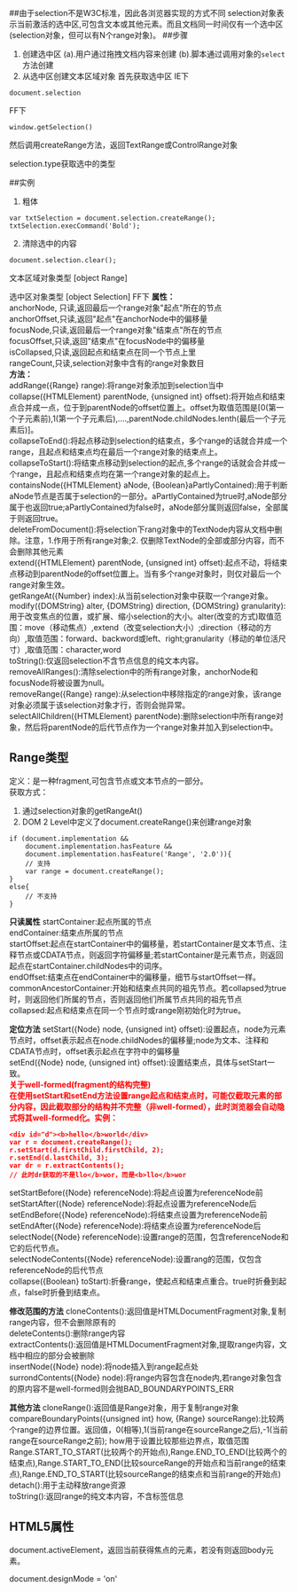 ##由于selection不是W3C标准，因此各浏览器实现的方式不同
selection对象表示当前激活的选中区,可包含文本或其他元素。而且文档同一时间仅有一个选中区(selection对象，但可以有N个range对象)。
##步骤
1. 创建选中区
(a).用户通过拖拽文档内容来创建
(b).脚本通过调用对象的`select`方法创建
2. 从选中区创建文本区域对象
首先获取选中区
IE下
````
document.selection
````
FF下
````
window.getSelection()
````
然后调用createRange方法，返回TextRange或ControlRange对象

selection.type获取选中的类型

##实例
1. 粗体
````
var txtSelection = document.selection.createRange();
txtSelection.execCommand('Bold');
````
2. 清除选中的内容
````
document.selection.clear();
````

文本区域对象类型
[object Range]

选中区对象类型
[object Selection]
FF下
**属性：**<br/>
anchorNode, 只读,返回最后一个range对象"起点"所在的节点<br/>
anchorOffset,只读,返回"起点"在anchorNode中的偏移量<br/>
focusNode,只读,返回最后一个range对象"结束点"所在的节点<br/>
focusOffset,只读,返回"结束点"在focusNode中的偏移量<br/>
isCollapsed,只读,返回起点和结束点在同一个节点上里<br/>
rangeCount,只读,selection对象中含有的range对象数目<br/>
**方法：**<br/>
addRange({Range} range):将range对象添加到selection当中
collapse({HTMLElement} parentNode, {unsigned int} offset):将开始点和结束点合并成一点，位于到parentNode的offset位置上。offset为取值范围是[0(第一个子元素前),1(第一个子元素后),....,parentNode.childNodes.lenth(最后一个子元素后)]。<br/>
collapseToEnd():将起点移动到selection的结束点，多个range的话就合并成一个range，且起点和结束点均在最后一个range对象的结束点上。<br/>
collapseToStart():将结束点移动到selection的起点,多个range的话就会合并成一个range，且起点和结束点均在第一个range对象的起点上。<br/>
containsNode({HTMLElement} aNode, {Boolean}aPartlyContained):用于判断aNode节点是否属于selection的一部分。aPartlyContained为true时,aNode部分属于也返回true;aPartlyContained为false时，aNode部分属则返回false，全部属于则返回true。<br/>
deleteFromDocument():将selection下rang对象中的TextNode内容从文档中删除。注意，1.作用于所有range对象;2. 仅删除TextNode的全部或部分内容，而不会删除其他元素<br/>
extend({HTMLElement} parentNode, {unsigned int} offset):起点不动，将结束点移动到parentNode的offset位置上。当有多个range对象时，则仅对最后一个range对象生效。<br/> 
getRangeAt({Number} index):从当前selection对象中获取一个range对象。 <br/>
modify({DOMString} alter, {DOMString} direction, {DOMString} granularity):用于改变焦点的位置，或扩展、缩小selection的大小。alter(改变的方式)取值范围：move（移动焦点）,extend（改变selection大小）;direction（移动的方向）,取值范围：forward、backword或left、right;granularity（移动的单位活尺寸）,取值范围：character,word<br/>
toString():仅返回selection不含节点信息的纯文本内容。<br/>
removeAllRanges():清除selection中的所有range对象，anchorNode和focusNode将被设置为null。<br/>
removeRange({Range} range):从selection中移除指定的range对象，该range对象必须属于该selection对象才行，否则会抛异常。<br/>
selectAllChildren({HTMLElement} parentNode):删除selection中所有range对象，然后将parentNode的后代节点作为一个range对象并加入到selection中。<br/>

## Range类型
定义：是一种fragment,可包含节点或文本节点的一部分。<br/>
获取方式：
1. 通过selection对象的getRangeAt()<br/>
2. DOM 2 Level中定义了document.createRange()来创建range对象
````
if (document.implementation && 
	document.implementation.hasFeature &&
	document.implementation.hasFeature('Range', '2.0')){
	// 支持
	var range = document.createRange();
}
else{
	// 不支持
}
````
**只读属性**
startContainer:起点所属的节点<br/>
endContainer:结束点所属的节点<br/>
startOffset:起点在startContainer中的偏移量，若startContainer是文本节点、注释节点或CDATA节点，则返回字符偏移量;若startContainer是元素节点，则返回起点在startContainer.childNodes中的词序。<br/>
endOffset:结束点在endContainer中的偏移量，细节与startOffset一样。<br/>
commonAncestorContainer:开始和结束点共同的祖先节点。若collapsed为true时，则返回他们所属的节点，否则返回他们所属节点共同的祖先节点<br/>
collapsed:起点和结束点在同一个节点时或range刚初始化时为true。<br/>

**定位方法**
setStart({Node} node, {unsigned int} offset):设置起点，node为元素节点时，offset表示起点在node.childNodes的偏移量;node为文本、注释和CDATA节点时，offset表示起点在字符中的偏移量<br/>
setEnd({Node} node, {unsigned int} offset):设置结束点，具体与setStart一致。<br/>
<strong style="color:red;">
关于well-formed(fragment的结构完整)<br/>
在使用setStart和setEnd方法设置range起点和结束点时，可能仅截取元素的部分内容，因此截取部分的结构并不完整（非well-formed），此时浏览器会自动隐式将其well-formed化。实例：
````
<div id="d"><b>hello</b>world</div>
var r = document.createRange();
r.setStart(d.firstChild.firstChild, 2);
r.setEnd(d.lastChild, 3);
var dr = r.extractContents();
// 此时dr获取的不是llo</b>wor，而是<b>llo</b>wor
````
</strong>
setStartBefore({Node} referenceNode):将起点设置为referenceNode前<br/>
setStartAfter({Node} referenceNode):将起点设置为referenceNode后<br/> setEndBefore({Node} referenceNode):将结束点设置为referenceNode前<br/>
setEndAfter({Node} referenceNode):将结束点设置为referenceNode后<br/>
selectNode({Node} referenceNode):设置range的范围，包含referenceNode和它的后代节点。<br/>
selectNodeContents({Node} referenceNode):设置rang的范围，仅包含referenceNode的后代节点<br/>
collapse({Boolean} toStart):折叠range，使起点和结束点重合。true时折叠到起点，false时折叠到结束点。<br/>

**修改范围的方法**
cloneContents():返回值是HTMLDocumentFragment对象,复制range内容，但不会删除原有的<br/>
deleteContents():删除range内容<br/>
extractContents():返回值是HTMLDocumentFragment对象,提取range内容，文档中相应的部分会被删除<br/>
insertNode({Node} node):将node插入到range起点处<br/>
surrondContents({Node} node):将range内容包含在node内,若range对象包含的原内容不是well-formed则会抛BAD_BOUNDARYPOINTS_ERR<br/>

**其他方法**
cloneRange():返回值是Range对象，用于复制range对象<br/>
compareBoundaryPoints({unsigned int} how, {Range} sourceRange):比较两个range的边界位置。返回值，0(相等),1(当前range在sourceRange之后),-1(当前range在sourceRange之前); how用于设置比较那些边界点，取值范围Range.START_TO_START(比较两个的开始点),Range.END_TO_END(比较两个的结束点),Range.START_TO_END(比较sourceRange的开始点和当前range的结束点),Range.END_TO_START(比较sourceRange的结束点和当前range的开始点)<br/>
detach():用于主动释放range资源<br/>
toString():返回range的纯文本内容，不含标签信息<br/>


## HTML5属性
document.activeElement，返回当前获得焦点的元素，若没有则返回body元素。<br/>


document.designMode = 'on'

